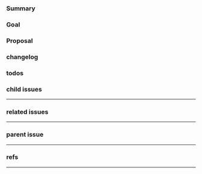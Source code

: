 ### Summary


### Goal


### Proposal


### changelog


### todos


### child   issues
---

### related issues
---

### parent  issue
---

### refs
---


